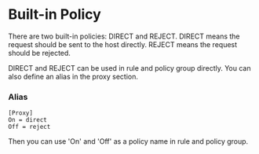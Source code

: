 # Built-in Policy

There are two built-in policies: DIRECT and REJECT. DIRECT means the request should be sent to the host directly. REJECT means the request should be rejected.

DIRECT and REJECT can be used in rule and policy group directly. You can also define an alias in the proxy section.

### Alias

```
[Proxy]
On = direct
Off = reject
```

Then you can use 'On' and 'Off' as a policy name in rule and policy group.

